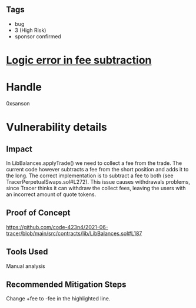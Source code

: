 ## Tags

- bug
- 3 (High Risk)
- sponsor confirmed

# [Logic error in fee subtraction](https://github.com/code-423n4/2021-06-tracer-findings/issues/127) 

# Handle

0xsanson


# Vulnerability details

## Impact
In LibBalances.applyTrade() we need to collect a fee from the trade.
The current code however subtracts a fee from the short position and adds it to the long. The correct implementation is to subtract a fee to both (see TracerPerpetualSwaps.sol#L272).
This issue causes withdrawals problems, since Tracer thinks it can withdraw the collect fees, leaving the users with an incorrect amount of quote tokens.

## Proof of Concept
https://github.com/code-423n4/2021-06-tracer/blob/main/src/contracts/lib/LibBalances.sol#L187

## Tools Used
Manual analysis

## Recommended Mitigation Steps
Change +fee to -fee in the highlighted line.

